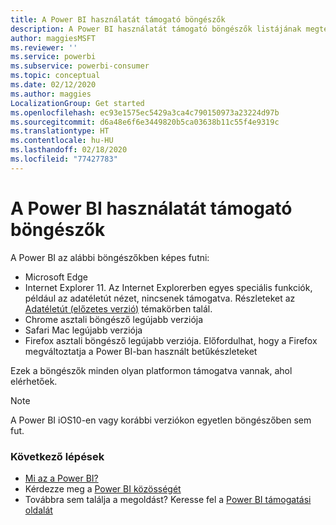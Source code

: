 ```yaml
---
title: A Power BI használatát támogató böngészők
description: A Power BI használatát támogató böngészők listájának megtekintése
author: maggiesMSFT
ms.reviewer: ''
ms.service: powerbi
ms.subservice: powerbi-consumer
ms.topic: conceptual
ms.date: 02/12/2020
ms.author: maggies
LocalizationGroup: Get started
ms.openlocfilehash: ec93e1575ec5429a3ca4c790150973a23224d97b
ms.sourcegitcommit: d6a48e6f6e3449820b5ca03638b11c55f4e9319c
ms.translationtype: HT
ms.contentlocale: hu-HU
ms.lasthandoff: 02/18/2020
ms.locfileid: "77427783"
---
```

# <a name="supported-browsers-for-power-bi"></a>A Power BI használatát támogató böngészők
A Power BI az alábbi böngészőkben képes futni:

- Microsoft Edge
- Internet Explorer 11. Az Internet Explorerben egyes speciális funkciók, például az adatéletút nézet, nincsenek támogatva. Részleteket az [Adatéletút (előzetes verzió)](service-data-lineage.md) témakörben talál.
- Chrome asztali böngésző legújabb verziója
- Safari Mac legújabb verziója
- Firefox asztali böngésző legújabb verziója. Előfordulhat, hogy a Firefox megváltoztatja a Power BI-ban használt betűkészleteket 

Ezek a böngészők minden olyan platformon támogatva vannak, ahol elérhetőek.

> [!NOTE]
> A Power BI iOS10-en vagy korábbi verziókon egyetlen böngészőben sem fut.

### <a name="next-steps"></a>Következő lépések
* [Mi az a Power BI?](power-bi-overview.md)
* Kérdezze meg a [Power BI közösségét](https://community.powerbi.com/)
* Továbbra sem találja a megoldást? Keresse fel a [Power BI támogatási oldalát](https://powerbi.microsoft.com/support/)

